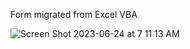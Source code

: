 Form migrated from Excel VBA


![Screen Shot 2023-06-24 at 7 11 13 AM](https://github.com/toddbrannon/peak-flow-rate-calculator/assets/16404921/0ad7f390-83f1-4187-92dc-4d018d870691)

